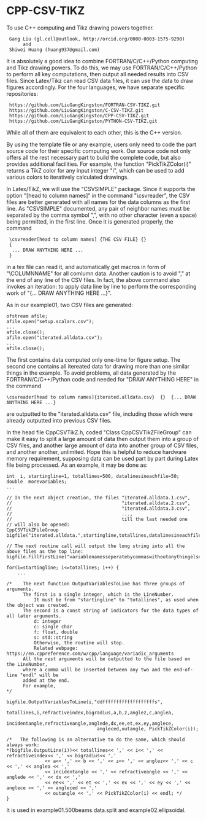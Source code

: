 # CPP-CSV-TIKZ
To use C++ computing and Tikz drawing powers together.

     Gang Liu (gl.cell@outlook, http://orcid.org/0000-0003-1575-9290)
          and
     Shiwei Huang (huang937@gmail.com)
     
It is absolutely a good idea to combine FORTRAN/C/C++/Python computing and Tikz drawing powers. To do this, we may use FORTRAN/C/C++/Python to perform all key computations, then output all needed results into CSV files. Since Latex/Tikz can read CSV data files, it can use the data to draw figures accordingly. For the four languages, we have separate specific  repositories: 

     https://github.com/LiuGangKingston/FORTRAN-CSV-TIKZ.git
     https://github.com/LiuGangKingston/C-CSV-TIKZ.git
     https://github.com/LiuGangKingston/CPP-CSV-TIKZ.git
     https://github.com/LiuGangKingston/PYTHON-CSV-TIKZ.git

While all of them are equivalent to each other, this is the C++ version. 

By using the template file or any example, users only need to code the part source code for their specific computing work. Our source code not only offers all the rest necessary part to build the complete code, but also provides additional facilities. For example, the function "PickTikZColor(i)" returns a TikZ color for any input integer "i", which can be used to add various colors to iteratively calculated drawings. 

In Latex/TikZ, we will use the "CSVSIMPLE" package. Since it supports the option "[head to column names]" in the command "\csvreader", the CSV files are better generated with all names for the data columns as the first line. As "CSVSIMPLE" documented, any pair of neighbor names must be separated by the comma symbol ",", with no other character (even a space) being permitted, in the first line. Once it is generated properly, the command

     \csvreader[head to column names] {THE CSV FILE} {}  
     {
      ... DRAW ANYTHING HERE ...
     }

in a tex file can read it, and automatically get macros in form of "\COLUMNNAME" for all comlumn data. Another caution is to avoid "," at the end of any line of the CSV files. In fact, the above command also invokes an iteration: to apply data line by line to perform the corresponding work of "{... DRAW ANYTHING HERE ...}". 

As in our example01, two CSV files are generated: 

    ofstream afile;
    afile.open("setup.scalars.csv");
    ...
    afile.close();
    afile.open("iterated.alldata.csv");
    ...
    afile.close();

The first contains data computed only one-time for figure setup. The second one contains all itereated data for drawing more than one similar things in the example. To avoid problems, all data generated by the FORTRAN/C/C++/Python code and needed for "DRAW ANYTHING HERE" in the command

    \csvreader[head to column names]{iterated.alldata.csv}  {}  {... DRAW ANYTHING HERE ...}

are outputted to the "iterated.alldata.csv" file, including those which were already outputted into previous CSV files. 

In the head file CppCSVTikZ.h, coded "Class CppCSVTikZFileGroup" can make it easy to split a large amount of data then output them into a group of CSV files, and another large amount of data into another group of CSV files, and another another, unlimited. Hope this is helpful to reduce hardware memory requirement, supposing data can be used part by part during Latex file being processed. As an example, it may be done as:

    int  i, startingline=1, totallines=500, datalinesineachfile=50;
    double  morevariables;
    ...
    
    // In the next object creation, the files "iterated.alldata.1.csv", 
    //                                        "iterated.alldata.2.csv", 
    //                                        "iterated.alldata.3.csv", 
    //                                        ..., 
    //                                        till the last needed one
    // will also be opened:
    CppCSVTikZFileGroup bigfile("iterated.alldata.",startingline,totallines,datalinesineachfile);

    // The next routine call will output the long string into all the above files as the top line:
    bigfile.FillFirstLine("variablenamesseperatebycommaswithoutanythingelse");

    for(i=startingline; i<=totallines; i++) {
        ...

    /*    The next function OutputVariablesToLine has three groups of arguments.
          The first is a single integer, which is the LineNumber.
              It must be from "startingline" to "totallines", as used when the object was created.
          The second is a const string of indicators for the data types of all later arguments.
              d: integer
              c: single char
              f: float, double
              s: std::string
              Otherwise, the routine will stop.
              Related webpage: https://en.cppreference.com/w/cpp/language/variadic_arguments
          All the rest arguments will be outputted to the file based on the LineNumber, 
          where a comma will be inserted between any two and the end-of-line "endl" will be 
          added at the end.
          For example, 
    */
       
    bigfile.OutputVariablesToLine(i,"ddfffffffffffffffffffs",
                                     totallines,i,refractiveindex,bigradius,a,b,z,anglez,c,anglea,
                                     incidentangle,refractiveangle,anglede,dx,ee,et,ex,ey,anglece,
                                     angleced,outangle, PickTikZColor(i));

    /*   The following is an alternative to do the same, which should always work:
    *(bigfile.OutputLine(i))<< totallines<< ',' << i<< ',' << refractiveindex<< ',' << bigradius<< ','
                  << a<< ',' << b << ',' << z<< ',' << anglez<< ',' << c << ',' << anglea << ','
                  << incidentangle << ',' << refractiveangle << ',' << anglede << ',' << dx << ','
                  << ee<< ',' << et << ',' << ex << ',' << ey << ',' << anglece << ',' << angleced << ','
                  << outangle << ',' << PickTikZColor(i) << endl; */
    }
    
    
    
It is used in example01.500beams.data.split and example02.ellipsoidal. 



